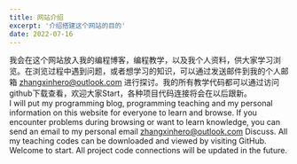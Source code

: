 ```yaml
---
title: 网站介绍
excerpt: '介绍搭建这个网站的目的'
date: 2022-07-16 
---
```

我会在这个网站放入我的编程博客，编程教学，以及我个人资料，供大家学习浏览。在浏览过程中遇到问题，或者想学习的知识，可以通过发送邮件到我的个人邮箱 zhangxinhero@outlook.com 进行探讨。我的所有教学代码都可以通过访问github下载查看，欢迎大家Start，各种项目代码连接将会在以后跟新。  
I will put my programming blog, programming teaching and my personal information on this website for everyone to learn and browse. If you encounter problems during browsing or want to learn knowledge, you can send an email to my personal email zhangxinhero@outlook.com Discuss. All my teaching codes can be downloaded and viewed by visiting GitHub. Welcome to start. All project code connections will be updated in the future.


